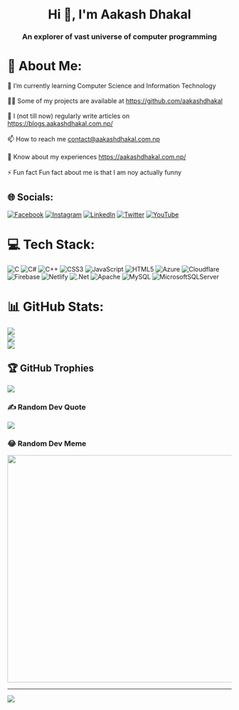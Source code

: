 <h1 align="center">Hi 👋, I'm Aakash Dhakal</h1>
<h3 align="center">An explorer of vast universe of computer programming</h3>

# 💫 About Me:
🌱 I’m currently learning Computer Science and Information Technology<br><br>👨‍💻 Some of my projects are available at https://github.com/aakashdhakal<br><br>📝 I (not till now) regularly write articles on https://blogs.aakashdhakal.com.np/<br><br>📫 How to reach me contact@aakashdhakal.com.np<br><br>📄 Know about my experiences https://aakashdhakal.com.np/<br><br>⚡ Fun fact Fun fact about me is that I am noy actually funny


## 🌐 Socials:
[![Facebook](https://img.shields.io/badge/Facebook-%231877F2.svg?logo=Facebook&logoColor=white)](https://facebook.com/dhakallakash) [![Instagram](https://img.shields.io/badge/Instagram-%23E4405F.svg?logo=Instagram&logoColor=white)](https://instagram.com/aakash_dhakal12) [![LinkedIn](https://img.shields.io/badge/LinkedIn-%230077B5.svg?logo=linkedin&logoColor=white)](https://linkedin.com/in/aakash-dhakal12) [![Twitter](https://img.shields.io/badge/Twitter-%231DA1F2.svg?logo=Twitter&logoColor=white)](https://twitter.com/aakash_dhakal12) [![YouTube](https://img.shields.io/badge/YouTube-%23FF0000.svg?logo=YouTube&logoColor=white)](https://youtube.com/@aakashdhakal) 

# 💻 Tech Stack:
![C](https://img.shields.io/badge/c-%2300599C.svg?style=for-the-badge&logo=c&logoColor=white) ![C#](https://img.shields.io/badge/c%23-%23239120.svg?style=for-the-badge&logo=c-sharp&logoColor=white) ![C++](https://img.shields.io/badge/c++-%2300599C.svg?style=for-the-badge&logo=c%2B%2B&logoColor=white) ![CSS3](https://img.shields.io/badge/css3-%231572B6.svg?style=for-the-badge&logo=css3&logoColor=white) ![JavaScript](https://img.shields.io/badge/javascript-%23323330.svg?style=for-the-badge&logo=javascript&logoColor=%23F7DF1E) ![HTML5](https://img.shields.io/badge/html5-%23E34F26.svg?style=for-the-badge&logo=html5&logoColor=white) ![Azure](https://img.shields.io/badge/azure-%230072C6.svg?style=for-the-badge&logo=azure-devops&logoColor=white) ![Cloudflare](https://img.shields.io/badge/Cloudflare-F38020?style=for-the-badge&logo=Cloudflare&logoColor=white) ![Firebase](https://img.shields.io/badge/firebase-%23039BE5.svg?style=for-the-badge&logo=firebase) ![Netlify](https://img.shields.io/badge/netlify-%23000000.svg?style=for-the-badge&logo=netlify&logoColor=#00C7B7) ![.Net](https://img.shields.io/badge/.NET-5C2D91?style=for-the-badge&logo=.net&logoColor=white) ![Apache](https://img.shields.io/badge/apache-%23D42029.svg?style=for-the-badge&logo=apache&logoColor=white) ![MySQL](https://img.shields.io/badge/mysql-%2300f.svg?style=for-the-badge&logo=mysql&logoColor=white) ![MicrosoftSQLServer](https://img.shields.io/badge/Microsoft%20SQL%20Sever-CC2927?style=for-the-badge&logo=microsoft%20sql%20server&logoColor=white)
# 📊 GitHub Stats:
![](https://github-readme-stats.vercel.app/api?username=aakashdhakal&theme=tokyonight&hide_border=false&include_all_commits=true&count_private=false)<br/>
![](https://github-readme-streak-stats.herokuapp.com/?user=aakashdhakal&theme=tokyonight&hide_border=false)<br/>
![](https://github-readme-stats.vercel.app/api/top-langs/?username=aakashdhakal&theme=tokyonight&hide_border=false&include_all_commits=true&count_private=false&layout=compact)

## 🏆 GitHub Trophies
![](https://github-profile-trophy.vercel.app/?username=aakashdhakal&theme=radical&no-frame=false&no-bg=true&margin-w=4)

### ✍️ Random Dev Quote
![](https://quotes-github-readme.vercel.app/api?type=horizontal&theme=radical)


### 😂 Random Dev Meme
<img src="https://meme-api.com/gimme" width="512px"/>

---
[![](https://visitcount.itsvg.in/api?id=aakashdhakal&icon=5&color=0)](https://visitcount.itsvg.in)
